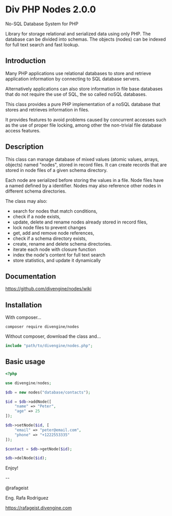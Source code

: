# Div PHP Nodes 2.0.0
No-SQL Database System for PHP

Library for storage relational and serialized data 
using only PHP. The database can be divided into schemas. 
The objects (nodes) can be indexed for full text search 
and fast lookup.

## Introduction
Many PHP applications use relational databases to store and 
retrieve application information by connecting to SQL database servers.

Alternatively applications can also store information in file base 
databases that do not require the use of SQL, the so called noSQL databases.

This class provides a pure PHP implementation of a noSQL database that 
stores and retrieves information in files.

It provides features to avoid problems caused by concurrent accesses 
such as the use of proper file locking, among other the non-trivial 
file database access features.

## Description
This class can manage database of mixed values 
(atomic values, arrays, objects) named "nodes", stored in record files. 
It can create records that are stored in node files of a given schema 
directory.

Each node are serialized before storing the values in a file. Node 
files have a named defined by a identifier. Nodes may also reference 
other nodes in different schema directories.

The class may also:
- search for nodes that match conditions, 
- check if a node exists, 
- update, delete and rename nodes already stored in record files,
- lock node files to prevent changes
- get, add and remove node references,
- check if a schema directory exists, 
- create, rename and delete schema directories.
- iterate each node with closure function
- index the node's content for full text search
- store statistics, and update it dynamically 

## Documentation
https://github.com/divengine/nodes/wiki

## Installation

With composer...
```
composer require divengine/nodes
```

Without composer, download the class and...

```php
include "path/to/divengine/nodes.php";
```

## Basic usage

```php
<?php

use divengine/nodes;

$db = new nodes("database/contacts");

$id = $db->addNode([
    "name" => "Peter",
    "age" => 25
]);

$db->setNode($id, [
    "email" => "peter@email.com",
    "phone" => "+1222553335"
]);

$contact = $db->getNode($id);

$db->delNode($id);
```

Enjoy!

-- 

@rafageist

Eng. Rafa Rodriguez

https://rafageist.divengine.com
